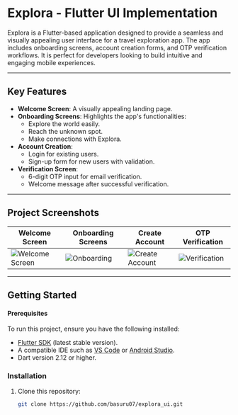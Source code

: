 # Explora - Flutter UI Implementation

Explora is a Flutter-based application designed to provide a seamless and visually appealing user interface for a travel exploration app. The app includes onboarding screens, account creation forms, and OTP verification workflows. It is perfect for developers looking to build intuitive and engaging mobile experiences.

---

## Key Features
- **Welcome Screen**: A visually appealing landing page.
- **Onboarding Screens**: Highlights the app's functionalities:
  - Explore the world easily.
  - Reach the unknown spot.
  - Make connections with Explora.
- **Account Creation**:
  - Login for existing users.
  - Sign-up form for new users with validation.
- **Verification Screen**:
  - 6-digit OTP input for email verification.
  - Welcome message after successful verification.
---


## Project Screenshots

| **Welcome Screen** | **Onboarding Screens** | **Create Account** | **OTP Verification** |
|---------------------|-------------------------|---------------------|-----------------------|
| ![Welcome Screen](./assets/screenshots/welcome.png) | ![Onboarding](./assets/screenshots/onboarding.png) | ![Create Account](./assets/screenshots/create_account.png) | ![Verification](./assets/screenshots/verification.png) |

---

## Getting Started
#### Prerequisites

To run this project, ensure you have the following installed:
- [Flutter SDK](https://flutter.dev/docs/get-started/install) (latest stable version).
- A compatible IDE such as [VS Code](https://code.visualstudio.com/) or [Android Studio](https://developer.android.com/studio).
- Dart version 2.12 or higher.

### Installation

1. Clone this repository:
   ```bash
   git clone https://github.com/basuru07/explora_ui.git

